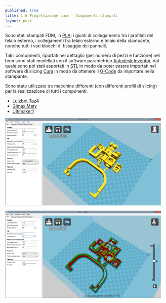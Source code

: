 ```yaml
---
published: true
title: 1.6 Progettazione case - Componenti stampati
layout: post
---
```


Sono stati stampati FDM, in [PLA](https://it.wikipedia.org/wiki/Acido_polilattico): i giunti di collegamento tra i profilati del telaio esterno, i collegamenti fra telaio esterno e telaio della stampante, nonche tutti i vari blocchi di fissaggio dei pannelli.

Tali i componenti, riportati nel dettaglio (per numero di pezzi e funzione) nel bom sono stati modellati con il software parametrico [Autodesk Inventor](http://www.autodesk.it/products/inventor/overview), dal quale sono poi stati esportati in [STL](https://it.wikipedia.org/wiki/STL_(formato_di_file)) in modo da poter essere importati nel software di slicing [Cura](https://software.ultimaker.com/) in modo da ottenere il [G-Code](https://it.wikipedia.org/wiki/Codice_G) da importare nella stampante.

Sono state utilizzate tre macchine differenti (con differenti profili di slicing) per la realizzazione di tutti i componenti:

- [Lulzbot Taz4](https://www.lulzbot.com/catalog)
- [Gimax Maty](http://www.gimax3d.com/maty_gimax-3d.html)
- [Ultimaker1](https://ultimaker.com/)

![curascreen](https://raw.githubusercontent.com/Giuzzo/Giuzzo.github.io/master/link_img/34.png)

![curascreen2](https://raw.githubusercontent.com/Giuzzo/Giuzzo.github.io/master/link_img/35.png)